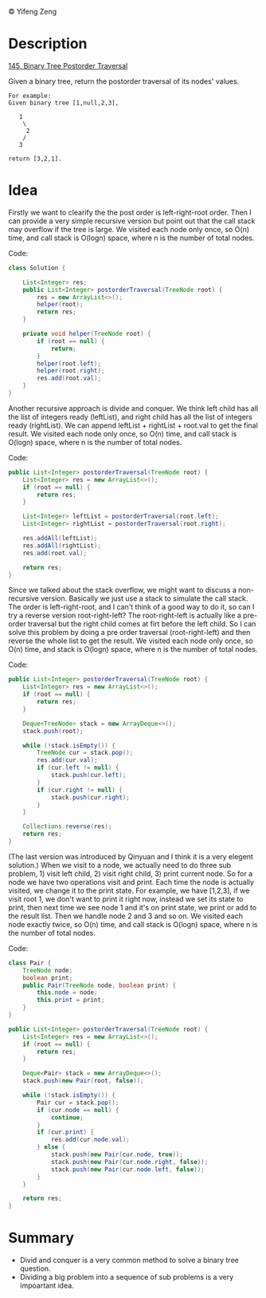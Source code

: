 &copy; Yifeng Zeng

# Description

[145. Binary Tree Postorder Traversal](https://leetcode.com/problems/binary-tree-postorder-traversal/description/)

Given a binary tree, return the postorder traversal of its nodes' values.
```
For example:
Given binary tree [1,null,2,3],

   1
    \
     2
    /
   3

return [3,2,1].
```

# Idea

Firstly we want to clearify the the post order is left-right-root order. Then I can provide a very simple recursive version but point out that the call stack may overflow if the tree is large. We visited each node only once, so O(n) time, and call stack is O(logn) space, where n is the number of total nodes.

Code:
```java
class Solution {

    List<Integer> res;
    public List<Integer> postorderTraversal(TreeNode root) {
        res = new ArrayList<>();
        helper(root);
        return res;
    }

    private void helper(TreeNode root) {
        if (root == null) {
            return;
        }
        helper(root.left);
        helper(root.right);
        res.add(root.val);
    }
}
```

Another recursive approach is divide and conquer. We think left child has all the list of integers ready (leftList), and right child has all the list of integers ready (rightList). We can append leftList + rightList + root.val to get the final result. We visited each node only once, so O(n) time, and call stack is O(logn) space, where n is the number of total nodes.

Code:
```java
public List<Integer> postorderTraversal(TreeNode root) {
    List<Integer> res = new ArrayList<>();
    if (root == null) {
        return res;
    }

    List<Integer> leftList = postorderTraversal(root.left);
    List<Integer> rightList = postorderTraversal(root.right);

    res.addAll(leftList);
    res.addAll(rightList);
    res.add(root.val);

    return res;
}
```

Since we talked about the stack overflow, we might want to discuss a non-recursive version. Basically we just use a stack to simulate the call stack. The order is left-right-root, and I can't think of a good way to do it, so can I try a reverse version root-right-left? The root-right-left is actually like a pre-order traversal but the right child comes at firt before the left child. So I can solve this problem by doing a pre order traversal (root-right-left) and then reverse the whole list to get the result. We visited each node only once, so O(n) time, and stack is O(logn) space, where n is the number of total nodes.

Code:
```java
public List<Integer> postorderTraversal(TreeNode root) {
    List<Integer> res = new ArrayList<>();
    if (root == null) {
        return res;
    }

    Deque<TreeNode> stack = new ArrayDeque<>();
    stack.push(root);

    while (!stack.isEmpty()) {
        TreeNode cur = stack.pop();
        res.add(cur.val);
        if (cur.left != null) {
            stack.push(cur.left);
        }
        if (cur.right != null) {
            stack.push(cur.right);
        }
    }

    Collections.reverse(res);
    return res;
}
```

(The last version was introduced by Qinyuan and I think it is a very elegent solution.) When we visit to a node, we actually need to do three sub problem, 1) visit left child, 2) visit right child, 3) print current node. So for a node we have two operations visit and print. Each time the node is actually visited, we change it to the print state. For example, we have [1,2,3], if we visit root 1, we don't want to print it right now, instead we set its state to print, then next time we see node 1 and it's on print state, we print or add to the result list. Then we handle node 2 and 3 and so on. We visited each node exactly twice, so O(n) time, and call stack is O(logn) space, where n is the number of total nodes.

Code:
```java
class Pair {
    TreeNode node;
    boolean print;
    public Pair(TreeNode node, boolean print) {
        this.node = node;
        this.print = print;
    }
}

public List<Integer> postorderTraversal(TreeNode root) {
    List<Integer> res = new ArrayList<>();
    if (root == null) {
        return res;
    }

    Deque<Pair> stack = new ArrayDeque<>();
    stack.push(new Pair(root, false));

    while (!stack.isEmpty()) {
        Pair cur = stack.pop();
        if (cur.node == null) {
            continue;
        }
        if (cur.print) {
            res.add(cur.node.val);
        } else {
            stack.push(new Pair(cur.node, true));
            stack.push(new Pair(cur.node.right, false));
            stack.push(new Pair(cur.node.left, false));
        }
    }

    return res;
}
```

# Summary
- Divid and conquer is a very common method to solve a binary tree question.
- Dividing a big problem into a sequence of sub problems is a very impoartant idea.
